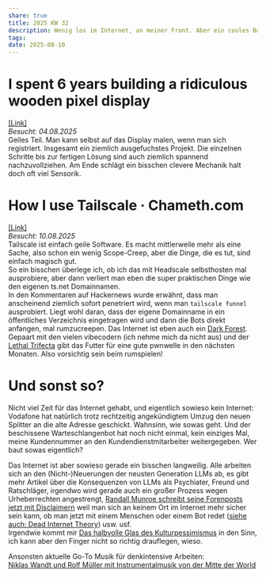```yaml
---
share: true
title: 2025 KW 32
description: Wenig los im Internet, an meiner Front. Aber ein cooles Bastelprojekt gefunden.
tags: 
date: 2025-08-10
---
```

# I spent 6 years building a ridiculous wooden pixel display  
[\[Link\]](https://benholmen.com/blog/kilopixel/)  
*Besucht: 04.08.2025*  
Geiles Teil. Man kann selbst auf das Display malen, wenn man sich registriert. Insgesamt ein ziemlich ausgefuchstes Projekt. Die einzelnen Schritte bis zur fertigen Lösung sind auch ziemlich spannend nachzuvollziehen. Am Ende schlägt ein bisschen clevere Mechanik halt doch oft viel Sensorik.  
  
# How I use Tailscale · Chameth.com  
[\[Link\]](https://chameth.com/how-i-use-tailscale/)  
*Besucht: 10.08.2025*  
Tailscale ist einfach geile Software. Es macht mittlerweile mehr als eine Sache, also schon ein wenig Scope-Creep, aber die Dinge, die es tut, sind einfach magisch gut.  
So ein bisschen überlege ich, ob ich das mit Headscale selbsthosten mal ausprobiere, aber dann verliert man eben die super praktischen Dinge wie den eigenen ts.net Domainnamen.  
In den Kommentaren auf Hackernews wurde erwähnt, dass man anscheinend ziemlich sofort penetriert wird, wenn man `tailscale funnel` ausprobiert. Liegt wohl daran, dass der eigene Domainname in ein öffentliches Verzeichnis eingetragen wird und dann die Bots direkt anfangen, mal rumzucreepen. Das Internet ist eben auch ein [Dark Forest](https://en.wikipedia.org/wiki/Dark_forest_hypothesis). Gepaart mit den vielen vibecodern (ich nehme mich da nicht aus) und der [Lethal Trifecta](https://simonwillison.net/2025/Aug/9/bay-area-ai/) gibt das Futter für eine gute pwnwelle in den nächsten Monaten. Also vorsichtig sein beim rumspielen!  
  
# Und sonst so?  
Nicht viel Zeit für das Internet gehabt, und eigentlich sowieso kein Internet: Vodafone hat natürlich trotz rechtzeitig angekündigtem Umzug den neuen Splitter an die alte Adresse geschickt. Wahnsinn, wie sowas geht. Und der beschissene Warteschlangenbot hat noch nicht einmal, kein einziges Mal, meine Kundennummer an den Kundendienstmitarbeiter weitergegeben. Wer baut sowas eigentlich?  
  
Das Internet ist aber sowieso gerade ein bisschen langweilig. Alle arbeiten sich an den (Nicht-)Neuerungen der neusten Generation LLMs ab, es gibt mehr Artikel über die Konsequenzen von LLMs als Psychiater, Freund und Ratschläger, irgendwo wird gerade auch ein großer Prozess wegen Urheberrechten angestrengt, [Randall Munroe schreibt seine Forenposts jetzt mit Disclaimern](https://xkcd.com/3126/) weil man sich an keinem Ort im Internet mehr sicher sein kann, ob man jetzt mit einem Menschen oder einem Bot redet ([siehe auch: Dead Internet Theory](https://en.wikipedia.org/wiki/Dead_Internet_theory)) usw. usf.  
Irgendwie kommt mir [Das halbvolle Glas des Kulturpessimismus](https://www.youtube.com/watch?v=Ywguw3oShpE) in den Sinn, ich kann aber den Finger nicht so richtig drauflegen, wieso.  
  
Ansonsten aktuelle Go-To Musik für denkintensive Arbeiten:  
[Niklas Wandt und Rolf Müller mit Instrumentalmusik von der Mitte der World](https://wolfmuellerundniklaswandt.bandcamp.com/album/instrumentalmusik-von-der-mitte-der-world)  
